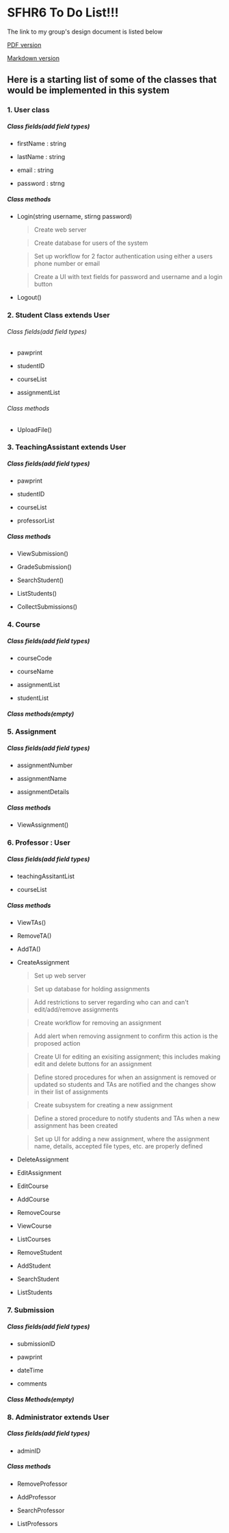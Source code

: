 # SFHR6 To Do List!!!

The link to my group's design document is listed below

[PDF version](https://github.com/hudso1898/mrh4hd/blob/master/assignment-four/CS4320_Group13_Design_F19.pdf)

[Markdown version](https://github.com/hudso1898/mrh4hd/blob/master/assignment-four/design.md)

## Here is a starting list of some of the classes that would be implemented in this system

### 1. **User class**

##### _Class fields_(add field types)

* firstName : string

* lastName : string

* email : string

* password : strng

##### _Class methods_

* Login(string username, stirng password)
	> Create web server

	> Create database for users of the system

	> Set up workflow for 2 factor authentication using either a users phone number or email

	> Create a UI with text fields for password and username and a login button

* Logout()

### 2. **Student Class extends User**

###### _Class fields_(add field types)

* pawprint

* studentID

* courseList

* assignmentList

###### _Class methods_

* UploadFile()

### 3. **TeachingAssistant extends User**

##### _Class fields_(add field types)

* pawprint

* studentID

* courseList

* professorList

##### _Class methods_

* ViewSubmission()

* GradeSubmission()

* SearchStudent()

* ListStudents()

* CollectSubmissions()

### 4. **Course**

##### _Class fields_(add field types)

* courseCode

* courseName

* assignmentList

* studentList

##### _Class methods(empty)_

### 5. **Assignment**

##### _Class fields_(add field types)

* assignmentNumber

* assignmentName

* assignmentDetails

##### _Class methods_

* ViewAssignment()

### 6. **Professor : User**

##### _Class fields_(add field types)

* teachingAssitantList

* courseList

##### _Class methods_

* ViewTAs()

* RemoveTA()

* AddTA()

* CreateAssignment
	> Set up web server

	> Set up database for holding assignments

	> Add restrictions to server regarding who can and can't edit/add/remove assignments

	> Create workflow for removing an assignment

	> Add alert when removing assignment to confirm this action is the proposed action

	> Create UI for editing an exisiting assignment; this includes making edit and delete buttons for an assignment

	> Define stored procedures for when an assignment is removed or updated so students and TAs are notified and the changes show in their list of assignments

	> Create subsystem for creating a new assignment

	> Define a stored procedure to notify students and TAs when a new assignment has been created

	> Set up UI for adding a new assignment, where the assignment name, details, accepted file types, etc. are properly defined

* DeleteAssignment

* EditAssignment

* EditCourse

* AddCourse

* RemoveCourse

* ViewCourse

* ListCourses

* RemoveStudent

* AddStudent

* SearchStudent

* ListStudents

### 7. **Submission**

##### _Class fields_(add field types)

* submissionID

* pawprint

* dateTime

* comments

##### _Class Methods(empty)_

### 8. **Administrator extends User**

##### _Class fields_(add field types)

* adminID

##### _Class methods_

* RemoveProfessor

* AddProfessor

* SearchProfessor

* ListProfessors

